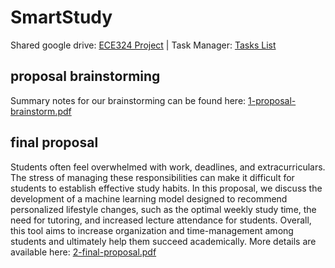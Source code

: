 # SmartStudy
Shared google drive: [ECE324 Project](https://drive.google.com/drive/u/0/folders/1QhMFeDHl5j8NSm3v894nMAK9RlR2LuIv) | 
Task Manager: [Tasks List](https://docs.google.com/document/d/1e2kWQzt1sx-rwJIAR3klsLPsUbelSIuSbegV5a7g7fU/edit?tab=t.0)

## proposal brainstorming
Summary notes for our brainstorming can be found here: [1-proposal-brainstorm.pdf](https://github.com/elorie-bernard-lacroix/ece324-project/blob/main/process-documentation/1-proposal-brainstorm.pdf)

## final proposal
Students often feel overwhelmed with work, deadlines, and extracurriculars. The stress of managing these 
responsibilities can make it difficult for students to establish effective study habits. In this proposal, we discuss the 
development of a machine learning model designed to recommend personalized lifestyle changes, such as the 
optimal weekly study time, the need for tutoring, and increased lecture attendance for students. Overall, this tool 
aims to increase organization and time-management among students and ultimately help them succeed 
academically. More details are available here: [2-final-proposal.pdf](https://github.com/elorie-bernard-lacroix/ece324-project/blob/main/process-documentation/2-final-proposal.pdf)
